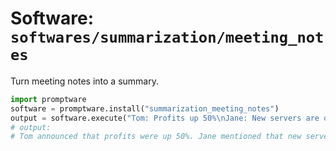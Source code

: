 # Software: `softwares/summarization/meeting_notes`

Turn meeting notes into a summary.

```python
import promptware
software = promptware.install("summarization_meeting_notes")
output = software.execute("Tom: Profits up 50%\nJane: New servers are online\nKjel: Need more time to fix software\nJane: Happy to help\nParkman: Beta testing almost done\n")
# output:
# Tom announced that profits were up 50%. Jane mentioned that new servers were online. Kjel mentioned that they needed more time to fix the software. Jane offered to help. Parkman announced that beta testing was almost done.
```